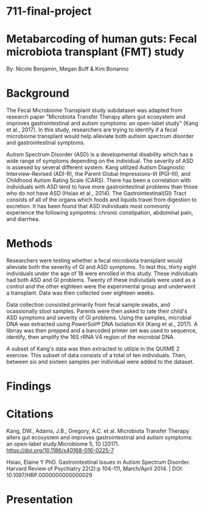 # 711-final-project

# Metabarcoding of human guts: Fecal microbiota transplant (FMT) study
  By: Nicole Benjamin, Megan Buff & Kim Bonanno
  
# Background
  The Fecal Microbiome Transplant study subdataset was adapted from research paper "Microbiota Transfer Therapy alters gut ecosystem and improves gastrointestinal and autism symptoms: an open-label study" (Kang et al., 2017). In this study, researchers are trying to identify if a fecal microbiome transplant would help alleviate both autisim spectrum disorder and gastrointestinal symptoms.
 
  Autism Spectrum Disorder (ASD) is a developmental disability which has a wide range of symptoms depending on the individual. The severity of ASD is assesed by several different system. Kang utilized Autism Diagnostic Interview-Revised (ADI-R), the Parent Global Impressions-III (PGI-III), and Childhood Autism Rating Scale (CARS). There has been a correlation with individuals with ASD tend to have more gastrointestinal problems than those who do not have ASD (Hsiao et al., 2014). The Gastrointestinal(GI) Tract consists of all of the organs which foods and liquids travel from digestion to excretion. It has been found that ASD individuals most commonly experience the following sympotms: chronic constipation, abdominal pain, and diarrhea. 

# Methods
  Researchers were testing whether a fecal microbiota transplant would alleviate both the severity of GI and ASD symptoms. To test this, thirty eight individuals under the age of 18 were enrolled in this study. These individuals had both ASD and GI problems. Twenty of these indiviudals were used as a control and the other eighteen were the experimental group and underwent a transplant. Data was then collected over eighteen weeks. 
  
  Data collection consisted primarily from fecal sample swabs, and ocassionally stool samples. Parents were then asked to rate their child's ASD symptoms and severity of GI problems. Using the samples, microbial DNA was extracted using PowerSoil® DNA Isolation Kit (Kang et al., 2017). A librray was then prepped and a barcoded primer set was used to sequence, identify, then amplify the 16S rRNA V4 region of the microbial DNA.
  
  A subset of Kang's data was then extracted to utilzie in the QUIIME 2 exercise. This subset of data consists of a total of ten individuals. Then, between six and sixteen samples per individual were added to the dataset. 

# Findings

# Citations
  Kang, DW., Adams, J.B., Gregory, A.C. et al. Microbiota Transfer Therapy alters gut ecosystem and improves gastrointestinal and autism symptoms: an open-label study.Microbiome 5, 10 (2017). https://doi.org/10.1186/s40168-016-0225-7
  
  Hsiao, Elaine Y PhD. Gastrointestinal Issues in Autism Spectrum Disorder. Harvard Review of Psychiatry 22(2):p 104-111, March/April 2014. | DOI: 10.1097/HRP.0000000000000029
 


# Presentation 
